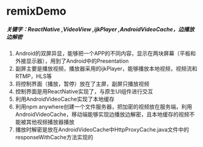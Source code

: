 # remixDemo
##### 关键字：ReactNative ,VideoView ,ijkPlayer ,AndroidVideoCache，边播放边解密
1. Android的双屏异显，能够把一个APP的不同内容，显示在两块屏幕（平板和外接显示器），用到了Android中的Presentation
1. 副屏主要是播放视频，播放器采用的ijkPlayer，能够播放本地视频，视频流和RTMP，HLS等
1. 将控制界面（播放，暂停）放在了主屏，副屏只播放视频
1. 控制界面是用ReactNative实现了，与原生UI组件进行交互
1. 利用AndroidVideoCache实现了本地缓存
1. 利用npm anywhere创建一个文件服务器，把加密的视频放在服务端，利用AndroidVideoCache，移动端能够实现边播放边解密，且本地缓存的视频不能被其他视频播放器播放
1. 播放时解密是放在AndroidVideoCache中HttpProxyCache.java文件中的responseWithCache方法实现的
